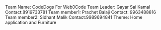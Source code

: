Team Name: CodeDogs
For Web0Code
Team Leader: Gayar Sai Kamal Contact:8919733781
Team member1: Prachet Balaji Contact: 9963488816
Team member2: Sidhant Malik Contact:9989694841
Theme: Home application and Furniture 
